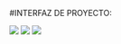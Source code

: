 #INTERFAZ DE PROYECTO:

![](https://github.com/BrandonCortez2003/SistemaAcademia_2023/blob/master/ferreteria_imperio_1.png)
![](https://github.com/BrandonCortez2003/SistemaAcademia_2023/blob/master/ferreteria_imperio_2.png)
![](https://github.com/BrandonCortez2003/SistemaAcademia_2023/blob/master/ferreteria_imperio_3.png)
